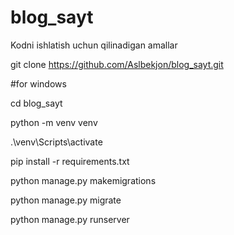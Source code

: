 # blog_sayt
Kodni ishlatish uchun qilinadigan amallar

git clone https://github.com/Aslbekjon/blog_sayt.git

#for windows

cd blog_sayt

python -m venv venv

.\venv\Scripts\activate

pip install -r requirements.txt

python manage.py makemigrations

python manage.py migrate

python manage.py runserver

